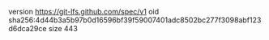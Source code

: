 version https://git-lfs.github.com/spec/v1
oid sha256:4d44b3a5b97b0d16596bf39f59007401adc8502bc277f3098abf123d6dca29ce
size 443
